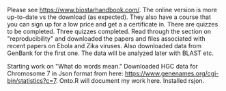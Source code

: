 Please see https://www.biostarhandbook.com/. The online version is more up-to-date vs the download (as expected).
They also have a course that you can sign up for a low price and get a a certificate in. There are quizzes to be
completed. 
Three quizzes completed. Read through the section on "reproducibility" and downloaded the papers and files associated with recent
papers on Ebola and Zika viruses. Also downloaded data from GenBank for the first one. The data will be analyzed later with BLAST etc.

Starting work on "What do words mean." Downloaded HGC data for Chromosome 7 in Json format from here: https://www.genenames.org/cgi-bin/statistics?c=7. Onto.R will document my work here. Installed rsjon. 
